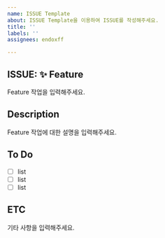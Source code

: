 ```yaml
---
name: ISSUE Template
about: ISSUE Template을 이용하여 ISSUE를 작성해주세요.
title: ''
labels: ''
assignees: endoxff

---
```


## ISSUE: ✨ Feature
Feature 작업을 입력해주세요.

## Description
Feature 작업에 대한 설명을 입력해주세요.

## To Do
- [ ] list
- [ ] list
- [ ] list

## ETC
기타 사항을 입력해주세요.
